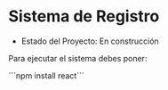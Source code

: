 <h1> Sistema de Registro</h1>

- Estado del Proyecto: En construcción

Para ejecutar el sistema debes poner: 

´´´npm install react´´´
